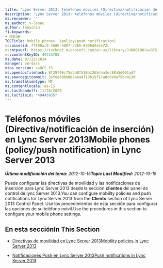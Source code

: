 ```yaml
---
title: 'Lync Server 2013: teléfonos móviles (Directiva/notificación de inserción)'
description: 'Lync Server 2013: teléfonos móviles (Directiva/notificación de inserción).'
ms.reviewer: ''
ms.author: v-lanac
author: lanachin
f1.keywords:
- NOCSH
TOCTitle: Mobile phones  (policy/push notification)
ms:assetid: 7f890ac0-3680-4607-adb5-8306d8ede72c
ms:mtpsurl: https://technet.microsoft.com/en-us/library/JJ688106(v=OCS.15)
ms:contentKeyID: 49733705
ms.date: 07/23/2014
manager: serdars
mtps_version: v=OCS.15
ms.openlocfilehash: 8f29f96c75abb8f510a1265daa3ec88a5d061ad7
ms.sourcegitcommit: 36fee89bb887bea4f18b19f17a8c69daf5bc423d
ms.translationtype: MT
ms.contentlocale: es-ES
ms.lasthandoff: 11/26/2020
ms.locfileid: "49445935"
---
```

# <a name="mobile-phones-policypush-notification-in-lync-server-2013"></a><span data-ttu-id="48aa9-103">Teléfonos móviles (Directiva/notificación de inserción) en Lync Server 2013</span><span class="sxs-lookup"><span data-stu-id="48aa9-103">Mobile phones (policy/push notification) in Lync Server 2013</span></span>

<div data-xmlns="http://www.w3.org/1999/xhtml">

<div class="topic" data-xmlns="http://www.w3.org/1999/xhtml" data-msxsl="urn:schemas-microsoft-com:xslt" data-cs="https://msdn.microsoft.com/">

<div data-asp="https://msdn2.microsoft.com/asp">



</div>

<div id="mainSection">

<div id="mainBody"><span data-ttu-id="48aa9-104">

<span> </span></span><span class="sxs-lookup"><span data-stu-id="48aa9-104">

<span> </span></span></span>

<span data-ttu-id="48aa9-105">_**Última modificación del tema:** 2012-10-15_</span><span class="sxs-lookup"><span data-stu-id="48aa9-105">_**Topic Last Modified:** 2012-10-15_</span></span>

<span data-ttu-id="48aa9-106">Puede configurar las directivas de movilidad y las notificaciones de inserción para Lync Server 2013 desde la sección **clientes** del panel de control de lync Server 2013.</span><span class="sxs-lookup"><span data-stu-id="48aa9-106">You can configure mobility policies and push notifications for Lync Server 2013 from the **Clients** section of Lync Server 2013 Control Panel.</span></span> <span data-ttu-id="48aa9-107">Use los procedimientos de esta sección para configurar las opciones de su teléfono móvil.</span><span class="sxs-lookup"><span data-stu-id="48aa9-107">Use the procedures in this section to configure your mobile phone settings.</span></span>

<div>

## <a name="in-this-section"></a><span data-ttu-id="48aa9-108">En esta sección</span><span class="sxs-lookup"><span data-stu-id="48aa9-108">In This Section</span></span>

  - [<span data-ttu-id="48aa9-109">Directivas de movilidad en Lync Server 2013</span><span class="sxs-lookup"><span data-stu-id="48aa9-109">Mobility policies in Lync Server 2013</span></span>](lync-server-2013-mobility-policies.md)

  - [<span data-ttu-id="48aa9-110">Notificaciones Push en Lync Server 2013</span><span class="sxs-lookup"><span data-stu-id="48aa9-110">Push notifications in Lync Server 2013</span></span>](lync-server-2013-push-notifications.md)

<span data-ttu-id="48aa9-111"></div>

</div>

<span> </span>

</div>

</div>

</span><span class="sxs-lookup"><span data-stu-id="48aa9-111"></div>

</div>

<span> </span>

</div>

</div>

</span></span></div>

